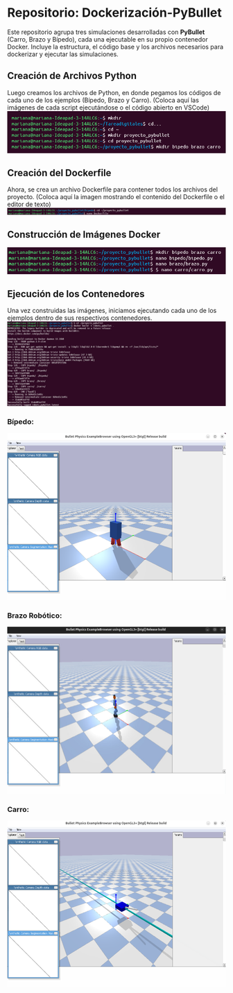 # Repositorio: Dockerización-PyBullet

Este repositorio agrupa tres simulaciones desarrolladas con **PyBullet** (Carro, Brazo y Bípedo), cada una ejecutable en su propio contenedor Docker. Incluye la estructura, el código base y los archivos necesarios para dockerizar y ejecutar las simulaciones.


## Creación de Archivos Python
Luego creamos los archivos de Python, en donde pegamos los códigos de cada uno de los ejemplos (Bípedo, Brazo y Carro).
(Coloca aquí las imágenes de cada script ejecutándose o el código abierto en VSCode)
![Tarea-10](1.png) 

## Creación del Dockerfile
Ahora, se crea un archivo Dockerfile para contener todos los archivos del proyecto.
(Coloca aquí la imagen mostrando el contenido del Dockerfile o el editor de texto)
![Tarea-10](3.png) 

## Construcción de Imágenes Docker
![Tarea-10](2.png) 

## Ejecución de los Contenedores
Una vez construidas las imágenes, iniciamos ejecutando cada uno de los ejemplos dentro de sus respectivos contenedores.
![Tarea-10](4.png) 
### Bípedo:
![Tarea-10](6.png) 

### Brazo Robótico:
![Tarea-10](7.png) 

### Carro:
![Tarea-10](8.png) 



